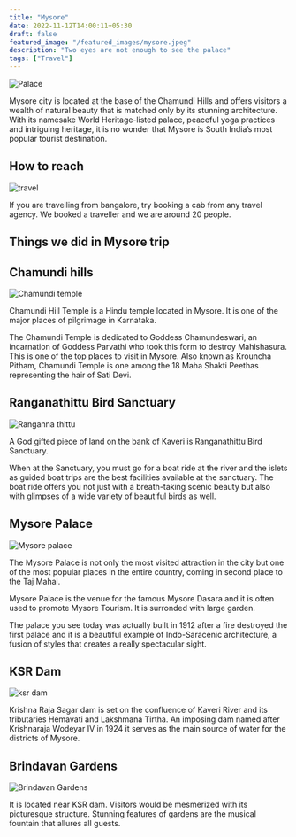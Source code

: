 ```yaml
---
title: "Mysore"
date: 2022-11-12T14:00:11+05:30
draft: false
featured_image: "/featured_images/mysore.jpeg"
description: "Two eyes are not enough to see the palace"
tags: ["Travel"]
---
```


![Palace](/images/mysore/palace.jpeg)

Mysore city is located at the base of the Chamundi Hills and offers visitors a wealth of natural beauty that is matched only by its stunning architecture. With its namesake World Heritage-listed palace, peaceful yoga practices and intriguing heritage, it is no wonder that Mysore is South India’s most popular tourist destination.

## How to reach 

![travel](/images/mysore/travel.jpeg)

If you are travelling from bangalore, try booking a cab from any travel agency. We booked a traveller and we are around 20 people.

## Things we did in Mysore trip

## Chamundi hills

![Chamundi temple](/images/mysore/chamundi_temple.jpeg)

Chamundi Hill Temple is a Hindu temple located in Mysore. It is one of the major places of pilgrimage in Karnataka.

The Chamundi Temple is dedicated to Goddess Chamundeswari, an incarnation of Goddess Parvathi who took this form to destroy Mahishasura. This is one of the top places to visit in Mysore. Also known as Krouncha Pitham, Chamundi Temple is one among the 18 Maha Shakti Peethas representing the hair of Sati Devi.

## Ranganathittu Bird Sanctuary

![Ranganna thittu](/images/mysore/ranganna_thittu.jpeg)

A God gifted piece of land on the bank of Kaveri is Ranganathittu Bird Sanctuary.

When at the Sanctuary, you must go for a boat ride at the river and the islets as guided boat trips are the best facilities available at the sanctuary. The boat ride offers you not just with a breath-taking scenic beauty but also with glimpses of a wide variety of beautiful birds as well.

## Mysore Palace

![Mysore palace](/images/mysore/mysore.jpeg)

The Mysore Palace is not only the most visited attraction in the city but one of the most popular places in the entire country, coming in second place to the Taj Mahal.

Mysore Palace is the venue for the famous Mysore Dasara and it is often used to promote Mysore Tourism. It is surronded with large garden.

The palace you see today was actually built in 1912 after a fire destroyed the first palace and it is a beautiful example of Indo-Saracenic architecture, a fusion of styles that creates a really spectacular sight.

## KSR Dam

![ksr dam](/images/mysore/ksr_dam.jpeg)

Krishna Raja Sagar dam is set on the confluence of Kaveri River and its tributaries Hemavati and Lakshmana Tirtha. An imposing dam named after Krishnaraja Wodeyar IV in 1924 it serves as the main source of water for the districts of Mysore.

## Brindavan Gardens

![Brindavan Gardens](/images/mysore/water_fountain.jpeg)

It is located near KSR dam. Visitors would be mesmerized with its picturesque structure. Stunning features of gardens are the musical fountain that allures all guests.
